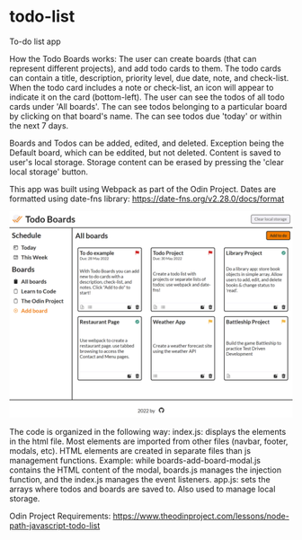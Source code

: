 # todo-list

To-do list app

How the Todo Boards works:
The user can create boards (that can represent different projects), and add todo cards to them.
The todo cards can contain a title, description, priority level, due date, note, and check-list.
When the todo card includes a note or check-list, an icon will appear to indicate it on the card (bottom-left).
The user can see the todos of all todo cards under 'All boards'.
The can see todos belonging to a particular board by clicking on that board's name.
The can see todos due 'today' or within the next 7 days.

Boards and Todos can be added, edited, and deleted. Exception being the Default board, which can be eddited, but not deleted.
Content is saved to user's local storage. Storage content can be erased by pressing the 'clear local storage' button.

This app was built using Webpack as part of the Odin Project.
Dates are formatted using date-fns library: https://date-fns.org/v2.28.0/docs/format

![Preview of app](/src/assets/TodoAppPreview.png)

The code is organized in the following way:
index.js: displays the elements in the html file. Most elements are imported from other files (navbar, footer, modals, etc).
HTML elements are created in separate files than js management functions. Example: while boards-add-board-modal.js contains the HTML content of the modal, boards.js manages the injection function, and the index.js manages the event listeners.
app.js: sets the arrays where todos and boards are saved to. Also used to manage local storage.

Odin Project Requirements: https://www.theodinproject.com/lessons/node-path-javascript-todo-list
